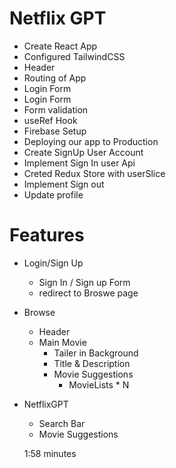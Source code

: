 # Netflix GPT

- Create React App
- Configured TailwindCSS
- Header
- Routing of App
- Login Form
- Login Form
- Form validation
- useRef Hook
- Firebase Setup
- Deploying our app to Production
- Create SignUp User Account
- Implement Sign In user Api
- Creted Redux Store with userSlice
- Implement Sign out
- Update profile

# Features
- Login/Sign Up
    - Sign In / Sign up Form
    - redirect to Broswe page
    
- Browse 
    - Header
    - Main Movie
        - Tailer in Background
        - Title & Description
        - Movie Suggestions
            - MovieLists * N

- NetflixGPT
    - Search Bar 
    - Movie Suggestions

    1:58 minutes


